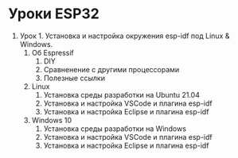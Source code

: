 # Уроки ESP32
1. Урок 1. Установка и настройка окружения esp-idf под Linux & Windows.
    1. Об Espressif
        1. DIY
        2. Сравненение с другими процессорами 
        3. Полезные ссылки
    2. Linux
        1. Установка среды разработки на Ubuntu 21.04 
        2. Установка и настройка VSCode и плагина esp-idf
        3. Установка и настройка Eclipse и плагина esp-idf
    3. Windows 10
        1. Установка среды разработки на Windows
        2. Установка и настройка VSCode и плагина esp-idf
        3. Установка и настройка Eclipse и плагина esp-idf
